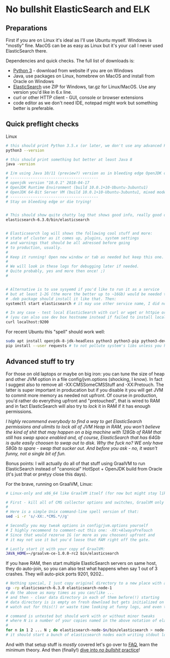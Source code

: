 # No bullshit ElasticSearch and ELK

## Preparations

First if you are on Linux it's ideal as I'll use Ubuntu myself.
Windows is "mostly" fine. MacOS can be as easy as Linux but it's your call I never used ElasticSearch there.

Dependencies and quick checks. The full list of downloads  is:
- [Python 3](https://www.python.org/downloads/) - download from website if you are on Windows
- Java, use packages on Linux, homebrew on MacOS and install from Oracle on Windows
- [ElasticSearch](https://www.elastic.co/downloads/) use ZIP for Windows, tar.gz for Linux/MacOS. Use any version you'd like in 6.x line.
- curl or other HTTP client - GUI, console or browser extensions
- code editor as we don't need IDE, notepad might work but something better is preferable.


## Quick preflight checks

Linux

```bash
# this should print Python 3.5.x (or later, we don't use any advanced Python)
python3 --version

# this should print something but better at least Java 8
java -version

# I/m using Java 10/11 (preview?) version as in bleeding edge OpenJDK on Ubuntu:
# ---------------------------------------
# openjdk version "10.0.1" 2018-04-17
# OpenJDK Runtime Environment (build 10.0.1+10-Ubuntu-3ubuntu1)
# OpenJDK 64-Bit Server VM (build 10.0.1+10-Ubuntu-3ubuntu1, mixed mode)
# ---------------------------------------
# Stay on bleeding edge or die trying!


# This should show quite chatty log that shows good info, really good debugging aid. 
elasticsearch-6.3.0/bin/elasticsearch


# Elasticsearch log will shows the following cool stuff and more:
# state of cluster as it comes up, plugins, system settings 
# and warnings that should be all adressed before going
# to production, usually. 
#
# Keep it running! Open new window or tab as needed but keep this one.
#
# We will look in these logs for debugging later if needed.
# Quite probably, yes and more then once! ;)
#


# Alternative is to use sysyemd if you'd like to run it as a service
# but at least 1-2G (the more the better up to ~16Gb) would be needed to run it. 
# .deb package should install it like that. Then:
systemctl start elasticsearch # it may use other service name, I did not try .deb package

# In any case - test local ElasticSearch with curl or wget or httpie or Postman ...
# (you can also use dev box hostname instead if failed to install locally)
curl localhost:9200
```

For recent Ubuntu this "spell" should work well:

```bash
sudo apt install openjdk-8-jdk-headless python3 python3-pip python3-dev
pip install --user requests # to not pollute system's libs unless you have it already
```

## Advanced stuff to try

 For those on old laptops or maybe on big iron: you can tune the size of heap and other JVM option in a file config/jvm.options (shocking, I know). In fact I suggest also to remove all -XX:CMSSomeCMSStuff and -XX:Pretouch. The latter is super important in producation but if you disable it you will get JVM to commit more memory as needed not upfront. Of course in production, you'd rather do everything upfront and "pretouched", that is wired to RAM and in fact ElasticSearch will also try to _lock_ it in RAM if it has enough permissions.

*I highly recommend everybody to _find a way_ to get ElasticSearch _permissions and ulimits_ to lock all of JVM Heap in RAM, you won't believe the kind of shit that may happen on a big machine with 128Gb of RAM that _still has swap space enabled_ and, of course, ElasticSearch that has 64Gb  is quite easily choosen to swap out to disk. Why the fuck no? WE only have 58Gb to spare - swap that sucker out. And before you ask - no, it wasn't funny, not a single bit of fun.*

Bonus points: I will actually do all of that stuff using GraalVM to run ElasticSearch instead of "canonical" HotSpot + OpenJDK build from Oracle (it's just that or pretyy close this days).

For the brave, running on GraalVM, Linux:

```bash
# Linux-only and x86_64 like GraalVM itself (for now but might stay like that until 2019-2020)

# First - kill all of CMS collector options and switches, GraalVM only sports G1 GC
#
# Here is a simple Unix command-line spell version of that:
sed -i -r 's/-XX:.*CMS.*//g'

# Secondly you may tweak options in config/jvm.options yourself
# I highly recommend to comment-out this one: -XX:+AlwaysPreTouch
# Since that would rezerve 1G (or more as you choosen) upfront and
# it may not use it but you'd loose that RAM right off the gate.

# Lastly start it with your copy of GraalVM:
JAVA_HOME=~/graalvm-ce-1.0.0-rc2 bin/elasticsearch

```

If you have RAM, then start multiple ElasticSearch servers on same host, they do auto-join, so you can also test what happens when say 1 out of 3 crashes. They will auto-pick ports 9201, 9202..

```bash
# Nothing special, I just copy original directory to a new place with all permission intact
cp -rp elasticsearch-6.3.0 elasticsearch-node-1
# do the above as many times as you can/like ...
# and then - clear data directory in each of them before(!) starting
# data directory is is empty on fresh download but gets initialized on first start,
# watch out for this(!) or waste time looking at funny logs, and even then they got better lately

# command is untested but should work with or without minor tweaks
# where N is a number of your copies named in the above notation of elasticsearch-node-[0-9]
#
for n in 1 2 ... N ; do elasticsearch-node-$n/bin/elasticsearch > node-$n.log 2>&1 & ; done
# it should start a bunch of elasticsearch nodes each writing stdout logs to a separate file
```

And with that setup stuff is *mostly* covered let's go over to [FAQ](FAQ.md), learn the minimum theory. And then (finally!) [dive into *no bullshit* practice](ch1.md)!
